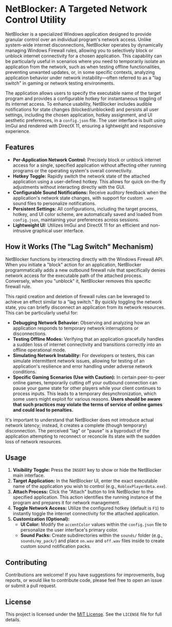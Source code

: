 # NetBlocker: A Targeted Network Control Utility

NetBlocker is a specialized Windows application designed to provide granular control over an individual program's network access. Unlike system-wide internet disconnections, NetBlocker operates by dynamically managing Windows Firewall rules, allowing you to selectively block or unblock internet connectivity for a chosen application. This capability can be particularly useful in scenarios where you need to temporarily isolate an application from the network, such as when testing offline functionalities, preventing unwanted updates, or, in some specific contexts, analyzing application behavior under network instability—often referred to as a "lag switch" in gaming or network testing environments.

The application allows users to specify the executable name of the target program and provides a configurable hotkey for instantaneous toggling of its internet access. To enhance usability, NetBlocker includes audible notifications for state changes (blocked/unblocked) and persists all user settings, including the chosen application, hotkey assignment, and UI aesthetic preferences, in a `config.json` file. The user interface is built using ImGui and rendered with DirectX 11, ensuring a lightweight and responsive experience.

## Features

* **Per-Application Network Control:** Precisely block or unblock internet access for a single, specified application without affecting other running programs or the operating system's overall connectivity.
* **Hotkey Toggle:** Rapidly switch the network state of the attached application using a user-defined hotkey. This allows for quick on-the-fly adjustments without interacting directly with the GUI.
* **Configurable Sound Notifications:** Receive auditory feedback when the application's network state changes, with support for custom `.wav` sound files to personalize notifications.
* **Persistent Settings:** All configurations, including the target process, hotkey, and UI color scheme, are automatically saved and loaded from `config.json`, maintaining your preferences across sessions.
* **Lightweight UI:** Utilizes ImGui and DirectX 11 for an efficient and non-intrusive graphical user interface.

## How it Works (The "Lag Switch" Mechanism)

NetBlocker functions by interacting directly with the Windows Firewall API. When you initiate a "block" action for an application, NetBlocker programmatically adds a new outbound firewall rule that specifically denies network access for the executable path of the attached process. Conversely, when you "unblock" it, NetBlocker removes this specific firewall rule.

This rapid creation and deletion of firewall rules can be leveraged to achieve an effect similar to a "lag switch." By quickly toggling the network state, you can briefly disconnect an application from its network resources. This can be particularly useful for:

* **Debugging Network Behavior:** Observing and analyzing how an application responds to temporary network interruptions or disconnections.
* **Testing Offline Modes:** Verifying that an application gracefully handles a sudden loss of internet connectivity and transitions correctly into an offline operational mode.
* **Simulating Network Instability:** For developers or testers, this can simulate intermittent network issues, allowing for testing of an application's resilience and error handling under adverse network conditions.
* **Specific Gaming Scenarios (Use with Caution):** In certain peer-to-peer online games, temporarily cutting off your outbound connection can pause your game state for other players while your client continues to process inputs. This leads to a temporary desynchronization, which some users might exploit for various reasons. **Users should be aware that such practices may violate the terms of service of online games and could lead to penalties.**

It's important to understand that NetBlocker does not introduce actual network latency; instead, it creates a complete (though temporary) disconnection. The perceived "lag" or "pause" is a byproduct of the application attempting to reconnect or reconcile its state with the sudden loss of network resources.

## Usage

1.  **Visibility Toggle:** Press the `INSERT` key to show or hide the NetBlocker main interface.
2.  **Target Application:** In the NetBlocker UI, enter the exact executable name of the application you wish to control (e.g., `RobloxPlayerBeta.exe`).
3.  **Attach Process:** Click the "Attach" button to link NetBlocker to the specified application. This action identifies the running instance of the program and prepares it for network management.
4.  **Toggle Network Access:** Utilize the configured hotkey (default is `F1`) to instantly toggle the internet connectivity for the attached application.
5.  **Customization (Optional):**
    * **UI Color:** Modify the `accentColor` values within the `config.json` file to personalize the user interface's primary color.
    * **Sound Packs:** Create subdirectories within the `sounds/` folder (e.g., `sounds/my_pack/`) and place `on.wav` and `off.wav` files inside to create custom sound notification packs.

## Contributing

Contributions are welcome! If you have suggestions for improvements, bug reports, or would like to contribute code, please feel free to open an issue or submit a pull request.

## License

This project is licensed under the [MIT License](https://opensource.org/licenses/mit-license.php). See the `LICENSE` file for full details.
